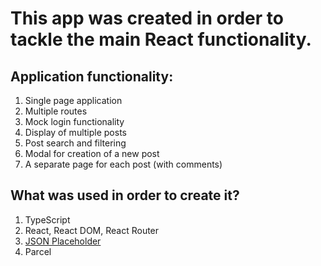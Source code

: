 # This app was created in order to tackle the main React functionality.

## Application functionality:

1. Single page application
2. Multiple routes
3. Mock login functionality
4. Display of multiple posts
5. Post search and filtering
6. Modal for creation of a new post
7. A separate page for each post (with comments)

## What was used in order to create it?

1. TypeScript
2. React, React DOM, React Router
3. [JSON Placeholder](https://jsonplaceholder.typicode.com/)
4. Parcel
